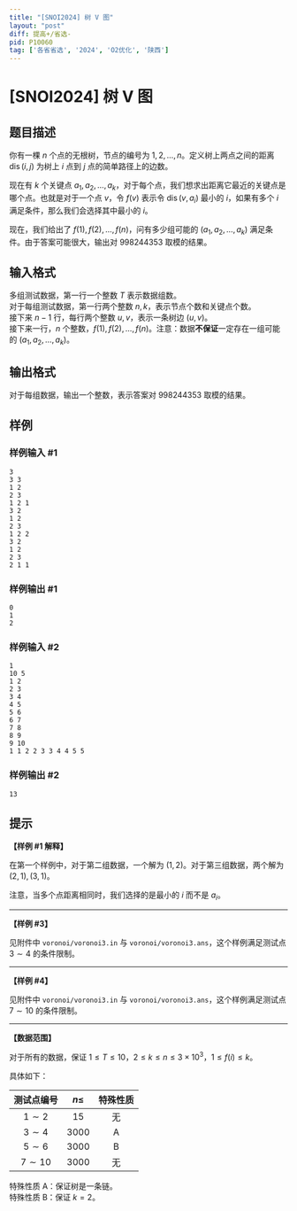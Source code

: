 ```yaml
---
title: "[SNOI2024] 树 V 图"
layout: "post"
diff: 提高+/省选-
pid: P10060
tag: ['各省省选', '2024', 'O2优化', '陕西']
---
```

# [SNOI2024] 树 V 图
## 题目描述

你有一棵 $n$ 个点的无根树，节点的编号为 $1, 2, \ldots, n$。定义树上两点之间的距离 $\operatorname{dis}(i, j)$ 为树上 $i$ 点到 $j$ 点的简单路径上的边数。

现在有 $k$ 个关键点 $a_1, a_2, \ldots, a_k$，对于每个点，我们想求出距离它最近的关键点是哪个点。也就是对于一个点 $v$，令 $f(v)$ 表示令 $\operatorname{dis}(v, a_i)$ 最小的 $i$，如果有多个 $i$ 满足条件，那么我们会选择其中最小的 $i$。

现在，我们给出了 $f(1), f(2), \ldots, f(n)$，问有多少组可能的 $(a_1, a_2, \ldots, a_k)$ 满足条件。由于答案可能很大，输出对 $998244353$ 取模的结果。
## 输入格式

多组测试数据，第一行一个整数 $T$ 表示数据组数。  
对于每组测试数据，第一行两个整数 $n, k$，表示节点个数和关键点个数。  
接下来 $n - 1$ 行，每行两个整数 $u, v$，表示一条树边 $(u, v)$。  
接下来一行，$n$ 个整数，$f(1), f(2), \ldots, f(n)$。注意：数据**不保证**一定存在一组可能的 $(a_1, a_2, \ldots, a_k)$。
## 输出格式

对于每组数据，输出一个整数，表示答案对 $998244353$ 取模的结果。
## 样例

### 样例输入 #1
```
3
3 3
1 2
2 3
1 2 1
3 2
1 2
2 3
1 2 2
3 2
1 2
2 3
2 1 1

```
### 样例输出 #1
```
0
1
2

```
### 样例输入 #2
```
1
10 5
1 2
2 3
3 4
4 5
5 6
6 7
7 8
8 9
9 10
1 1 2 2 3 3 4 4 5 5

```
### 样例输出 #2
```
13

```
## 提示

**【样例 \#1 解释】**

在第一个样例中，对于第二组数据，一个解为 $(1, 2)$。对于第三组数据，两个解为 $(2, 1), (3, 1)$。

注意，当多个点距离相同时，我们选择的是最小的 $i$ 而不是 $a_i$。

---

**【样例 \#3】**

见附件中 `voronoi/voronoi3.in` 与 `voronoi/voronoi3.ans`，这个样例满足测试点 $3 \sim 4$ 的条件限制。

---

**【样例 \#4】**

见附件中 `voronoi/voronoi3.in` 与 `voronoi/voronoi3.ans`，这个样例满足测试点 $7 \sim 10$ 的条件限制。

---

**【数据范围】**

对于所有的数据，保证 $1 \le T \le 10$，$2 \le k \le n \le 3 \times {10}^3$，$1 \le f(i) \le k$。

具体如下：

| 测试点编号 | $n \le$ | 特殊性质 |
|:-:|:-:|:-:|
| $1 \sim 2$ | $15$ | 无 |
| $3 \sim 4$ | $3000$ | A |
| $5 \sim 6$ | $3000$ | B |
| $7 \sim 10$ | $3000$ | 无 |

特殊性质 A：保证树是一条链。  
特殊性质 B：保证 $k = 2$。
